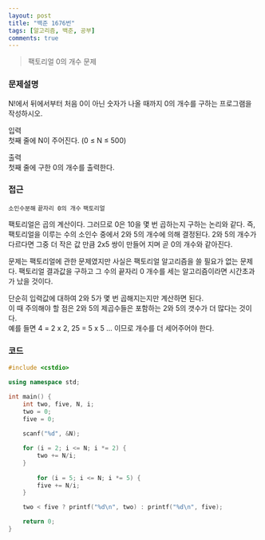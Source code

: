 ```yaml
---
layout: post
title: "백준 1676번"
tags: [알고리즘, 백준, 공부]
comments: true
---
```


> 팩토리얼 0의 개수 문제   

### 문제설명  
N!에서 뒤에서부터 처음 0이 아닌 숫자가 나올 때까지 0의 개수를 구하는 프로그램을 작성하시오.  

입력  
첫째 줄에 N이 주어진다. (0 ≤ N ≤ 500)  

출력  
첫째 줄에 구한 0의 개수를 출력한다.  

### 접근  
`소인수분해` `끝자리 0의 개수` `팩토리얼`  

팩토리얼은 곱의 계산이다. 그러므로 0은 10을 몇 번 곱하는지 구하는 논리와 같다. 즉, 팩토리얼을 이루는 수의 소인수 중에서 2와 5의 개수에 의해 결정된다. 2와 5의 개수가 다르다면 그중 더 작은 값 만큼 2x5 쌍이 만들어 지며 곧 0의 개수와 같아진다.  

문제는 팩토리얼에 관한 문제였지만 사실은 팩토리얼 알고리즘을 쓸 필요가 없는 문제다. 팩토리얼 결과값을 구하고 그 수의 끝자리 0 개수를 세는 알고리즘이라면 시간초과가 났을 것이다.  

단순히 입력값에 대하여 2와 5가 몇 번 곱해지는지만 계산하면 된다.  
이 때 주의해야 할 점은 2와 5의 제곱수들은 포함하는 2와 5의 갯수가 더 많다는 것이다.  
예를 들면 4 = 2 x 2, 25 = 5 x 5 ... 이므로 개수를 더 세어주어야 한다.  

### 코드  
~~~c++
#include <cstdio>

using namespace std;

int main() {
    int two, five, N, i;
    two = 0;
    five = 0;
    
    scanf("%d", &N);

    for (i = 2; i <= N; i *= 2) {
        two += N/i;
    }
    
        for (i = 5; i <= N; i *= 5) {
        five += N/i;
    }

    two < five ? printf("%d\n", two) : printf("%d\n", five);

    return 0;
}
~~~